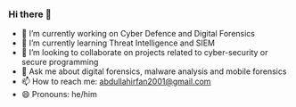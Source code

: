 ### Hi there 👋

- 🔭 I’m currently working on Cyber Defence and Digital Forensics
- 🌱 I’m currently learning Threat Intelligence and SIEM
- 👯 I’m looking to collaborate on projects related to cyber-security or secure programming
- 💬 Ask me about digital forensics, malware analysis and mobile forensics
- 📫 How to reach me: abdullahirfan2001@gmail.com
- 😄 Pronouns: he/him
